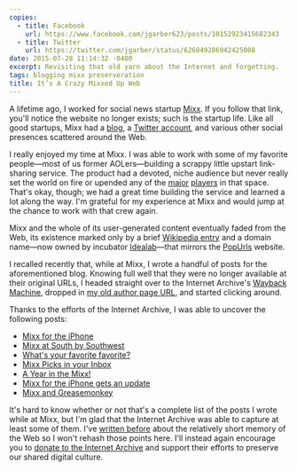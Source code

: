 ```yaml
---
copies:
  - title: Facebook
    url: https://www.facebook.com/jgarber623/posts/10152923415682343
  - title: Twitter
    url: https://twitter.com/jgarber/status/626049286942425088
date: 2015-07-28 11:14:32 -0400
excerpt: Revisiting that old yarn about the Internet and forgetting.
tags: blogging mixx preserveration
title: It’s A Crazy Mixxed Up Web
---
```


A lifetime ago, I worked for social news startup [Mixx](http://mixx.com/). If you follow that link, you'll notice the website no longer exists; such is the startup life. Like all good startups, Mixx had a [blog](http://blog.mixx.com/), a [Twitter account](https://twitter.com/mixx), and various other social presences scattered around the Web.

I really enjoyed my time at Mixx. I was able to work with some of my favorite people—most of us former AOLers—building a scrappy little upstart link-sharing service. The product had a devoted, niche audience but never really set the world on fire or upended any of the [major](http://digg.com/) [players](http://www.reddit.com/) in that space. That's okay, though; we had a great time building the service and learned a lot along the way. I'm grateful for my experience at Mixx and would jump at the chance to work with that crew again.

Mixx and the whole of its user-generated content eventually faded from the Web, its existence marked only by a brief [Wikipedia entry](https://en.wikipedia.org/wiki/Mixx) and a domain name—now owned by incubator [Idealab](http://www.idealab.com/)—that mirrors the [PopUrls](http://popurls.com/) website.

I recalled recently that, while at Mixx, I wrote a handful of posts for the aforementioned blog. Knowing full well that they were no longer available at their original URLs, I headed straight over to the Internet Archive's [Wayback Machine](https://archive.org/web/), dropped in [my old author page URL](http://blog.mixx.com/author/jason/), and started clicking around.

Thanks to the efforts of the Internet Archive, I was able to uncover the following posts:

- [Mixx for the iPhone](https://web.archive.org/web/20100419130228/http://blog.mixx.com/2008/01/23/mixx-for-the-iphone/)
- [Mixx at South by Southwest](https://web.archive.org/web/20100419164257/http://blog.mixx.com/2008/03/04/mixx-at-south-by-southwest)
- [What's your favorite favorite?](https://web.archive.org/web/20100131071144/http://blog.mixx.com/2008/04/15/whats-your-favorite-favorite/)
- [Mixx Picks in your Inbox](https://web.archive.org/web/20100418161803/http://blog.mixx.com/2008/05/08/mixx-picks-in-your-inbox/)
- [A Year in the Mixx!](https://web.archive.org/web/20100702095158/http://blog.mixx.com/2008/06/03/a-year-in-the-mixx/)
- [Mixx for the iPhone gets an update](https://web.archive.org/web/20100420064449/http://blog.mixx.com/2008/06/13/mixx-for-the-iphone-gets-an-update/)
- [Mixx and Greasemonkey](https://web.archive.org/web/20110314121757/http://blog.mixx.com/2009/02/16/mixx-and-greasemonkey/)

It's hard to know whether or not that's a complete list of the posts I wrote while at Mixx, but I'm glad that the Internet Archive was able to capture at least some of them. I've [written before](/posts/the-internet-never-forgets) about the relatively short memory of the Web so I won't rehash those points here. I'll instead again encourage you to [donate to the Internet Archive](https://archive.org/donate/) and support their efforts to preserve our shared digital culture.